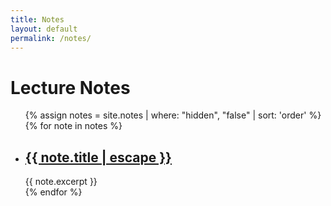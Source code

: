 ```yaml
---
title: Notes
layout: default
permalink: /notes/
---
```

# Lecture Notes

<div class="notes">
	<ul class="post-list">
		{% assign notes = site.notes | where: "hidden", "false" | sort: 'order' %}
		{% for note in notes %}
			<li>
				<h2><a class="post-link" href="{{ note.url | relative_url }}">{{ note.title | escape }}</a></h2>
				<span class="post-meta">{{ note.excerpt }}</span>
			</li>
		{% endfor %}
	</ul>
</div>
